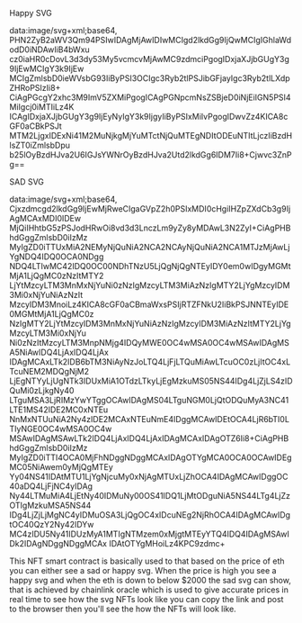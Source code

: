 Happy SVG

data:image/svg+xml;base64,
PHN2ZyB2aWV3Qm94PSIwIDAgMjAwIDIwMCIgd2lkdGg9IjQwMCIgIGhlaWdodD0iNDAwIiB4bWxu
cz0iaHR0cDovL3d3dy53My5vcmcvMjAwMC9zdmciPgogIDxjaXJjbGUgY3g9IjEwMCIgY3k9IjEw
MCIgZmlsbD0ieWVsbG93IiByPSI3OCIgc3Ryb2tlPSJibGFjayIgc3Ryb2tlLXdpZHRoPSIzIi8+
CiAgPGcgY2xhc3M9ImV5ZXMiPgogICAgPGNpcmNsZSBjeD0iNjEiIGN5PSI4MiIgcj0iMTIiLz4K
ICAgIDxjaXJjbGUgY3g9IjEyNyIgY3k9IjgyIiByPSIxMiIvPgogIDwvZz4KICA8cGF0aCBkPSJt
MTM2LjgxIDExNi41M2MuNjkgMjYuMTctNjQuMTEgNDItODEuNTItLjczIiBzdHlsZT0iZmlsbDpu
b25lOyBzdHJva2U6IGJsYWNrOyBzdHJva2Utd2lkdGg6IDM7Ii8+Cjwvc3ZnPg==


SAD SVG

data:image/svg+xml;base64,
Cjxzdmcgd2lkdGg9IjEwMjRweCIgaGVpZ2h0PSIxMDI0cHgiIHZpZXdCb3g9IjAgMCAxMDI0IDEw
MjQiIHhtbG5zPSJodHRwOi8vd3d3LnczLm9yZy8yMDAwL3N2ZyI+CiAgPHBhdGggZmlsbD0iIzMz
MyIgZD0iTTUxMiA2NEMyNjQuNiA2NCA2NCAyNjQuNiA2NCA1MTJzMjAwLjYgNDQ4IDQ0OCA0NDgg
NDQ4LTIwMC42IDQ0OC00NDhTNzU5LjQgNjQgNTEyIDY0em0wIDgyMGMtMjA1LjQgMC0zNzItMTY2
LjYtMzcyLTM3MnMxNjYuNi0zNzIgMzcyLTM3MiAzNzIgMTY2LjYgMzcyIDM3Mi0xNjYuNiAzNzIt
MzcyIDM3MnoiLz4KICA8cGF0aCBmaWxsPSIjRTZFNkU2IiBkPSJNNTEyIDE0MGMtMjA1LjQgMC0z
NzIgMTY2LjYtMzcyIDM3MnMxNjYuNiAzNzIgMzcyIDM3MiAzNzItMTY2LjYgMzcyLTM3Mi0xNjYu
Ni0zNzItMzcyLTM3MnpNMjg4IDQyMWE0OC4wMSA0OC4wMSAwIDAgMSA5NiAwIDQ4LjAxIDQ4LjAx
IDAgMCAxLTk2IDB6bTM3NiAyNzJoLTQ4LjFjLTQuMiAwLTcuOC0zLjItOC4xLTcuNEM2MDQgNjM2
LjEgNTYyLjUgNTk3IDUxMiA1OTdzLTkyLjEgMzkuMS05NS44IDg4LjZjLS4zIDQuMi0zLjkgNy40
LTguMSA3LjRIMzYwYTggOCAwIDAgMS04LTguNGM0LjQtODQuMyA3NC41LTE1MS42IDE2MC0xNTEu
NnMxNTUuNiA2Ny4zIDE2MCAxNTEuNmE4IDggMCAwIDEtOCA4LjR6bTI0LTIyNGE0OC4wMSA0OC4w
MSAwIDAgMSAwLTk2IDQ4LjAxIDQ4LjAxIDAgMCAxIDAgOTZ6Ii8+CiAgPHBhdGggZmlsbD0iIzMz
MyIgZD0iTTI4OCA0MjFhNDggNDggMCAxIDAgOTYgMCA0OCA0OCAwIDEgMC05NiAwem0yMjQgMTEy
Yy04NS41IDAtMTU1LjYgNjcuMy0xNjAgMTUxLjZhOCA4IDAgMCAwIDggOC40aDQ4LjFjNC4yIDAg
Ny44LTMuMiA4LjEtNy40IDMuNy00OS41IDQ1LjMtODguNiA5NS44LTg4LjZzOTIgMzkuMSA5NS44
IDg4LjZjLjMgNC4yIDMuOSA3LjQgOC4xIDcuNEg2NjRhOCA4IDAgMCAwIDgtOC40QzY2Ny42IDYw
MC4zIDU5Ny41IDUzMyA1MTIgNTMzem0xMjgtMTEyYTQ4IDQ4IDAgMSAwIDk2IDAgNDggNDggMCAx
IDAtOTYgMHoiLz4KPC9zdmc+


This NFT smart contract is basically used to that based on the price of eth you can either see a sad or happy svg. When the price is high you see a happy svg and when the eth is down to below $2000 the sad svg can show,
that is achieved by chainlink oracle which is used to give accurate prices  in real time to see how the svg NFTs look like you can copy the link and post to the browser then you'll see the how the NFTs will look like.
